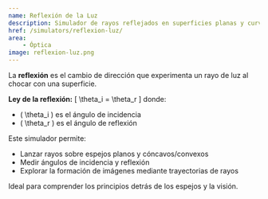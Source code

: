 ```yaml
---
name: Reflexión de la Luz
description: Simulador de rayos reflejados en superficies planas y curvas
href: /simulators/reflexion-luz/
area: 
    - Óptica
image: reflexion-luz.png
---
```

La **reflexión** es el cambio de dirección que experimenta un rayo de luz al chocar con una superficie.

**Ley de la reflexión:**
\[
\theta_i = \theta_r
\]
donde:
- \( \theta_i \) es el ángulo de incidencia
- \( \theta_r \) es el ángulo de reflexión

Este simulador permite:
- Lanzar rayos sobre espejos planos y cóncavos/convexos
- Medir ángulos de incidencia y reflexión
- Explorar la formación de imágenes mediante trayectorias de rayos

Ideal para comprender los principios detrás de los espejos y la visión.
